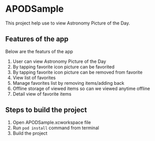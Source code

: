 # APODSample
This project help use to view Astronomy Picture of the Day.

## Features of the app
Below are the featurs of the app
1. User can view Astronomy Picture of the Day
1. By tapping favorite icon picture can be favorited
1. By tapping favorite icon picture can be removed from favorite
1. View list of favorites
1. Manage favorites list by removing items/adding back
1. Offline storage of viewed items so can we viewed anytime offline
1. Detail view of favorite items

## Steps to build the project
1. Open APODSample.xcworkspace file
1. Run `pod install` command from terminal
1. Build the project
